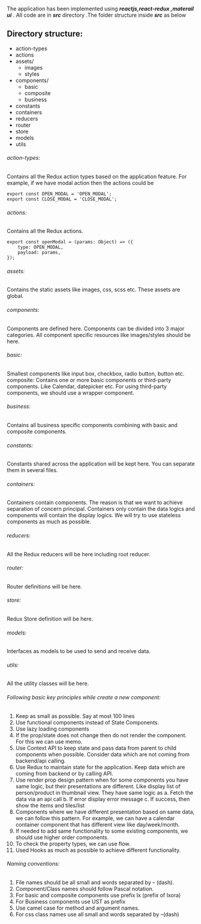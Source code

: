 The application has been implemented using **_reactjs,react-redux ,materail ui_** . All code are in **_src_** directory .The folder structure inside **_src_** as below
## Directory structure:
- action-types
- actions
- assets/
  - images
  - styles
- components/
  - basic
  - composite
  - business
- constants 
- containers
- reducers
- router
- store
- models
- utils

###### action-types: 
Contains all the Redux action types based on the application feature. For example, if we have modal action then the actions could be   
```
export const OPEN_MODAL = 'OPEN_MODAL';
export const CLOSE_MODAL = 'CLOSE_MODAL';
```
###### actions:
Contains all the Redux actions.  
```
export const openModal = (params: Object) => ({
    type: OPEN_MODAL,
    payload: params,
});
```
###### assets:   
Contains the static assets like images, css, scss etc. These assets are global.

###### components:  
Components are defined here. Components can be divided into 3 major categories. All component specific resources like images/styles should be here.

###### basic: 
Smallest components like input box, checkbox, radio button, button etc.  
composite: Contains one or more basic components or third-party components. Like Calendar, datepicker etc. For using third-party components, we should use a wrapper component.  

######  business:   
Contains all business specific components combining with basic and composite components.  

###### constants:  
Constants shared across the application will be kept here. You can separate them in several files.  

###### containers:  
Containers contain components. The reason is that we want to achieve separation of concern principal.  Containers only contain the data logics and components will contain the display logics. We will try to use stateless components as much as possible.

###### reducers:  
All the Redux reducers will be here including root reducer.

###### router:  
Router definitions will be here.

###### store:  
Redux Store definition will be here.

###### models:  
Interfaces as models to be used to send and receive data.

###### utils:  
All the utility classes will be here.

###### Following basic key principles while create a new component:  
1.	Keep as small as possible. Say at most 100 lines  
2.	Use functional components instead of State Components.  
3.	Use lazy loading components  
4.	If the prop/state does not change then do not render the component. For this we can use memo.
5.	Use Context API to keep state and pass data from parent to child components when possible. Consider data which are not coming from backend/api calling.
6.	Use Redux to maintain state for the application. Keep data which are coming from backend or by calling API.
7.	Use render prop design pattern when for some components you have same logic, but their presentations are different. Like display list of person/product in thumbnail view. They have same logic as
a.	Fetch the data via an api call
b.	If error display error message
c.	If success, then show the items and tiles/list
8.	Components where we have different presentation based on same data, we can follow this pattern. For example, we can have a calendar container component that has different view like day/week/month.
9.	If needed to add same functionality to some existing components, we should use higher order components.
10.	To check the property types, we can use flow.
11.	Used Hooks as much as possible to achieve different functionality.

###### Naming conventions:  
1.	File names should be all small and words separated by – (dash).
2.	Component/Class names should follow Pascal notation.
3.	For basic and composite components use prefix Ix (prefix of Ixora)
4.	For Business components use UST as prefix
5.	Use camel case for method and argument names.
6.	For css class names use all small and words separated by –(dash)
